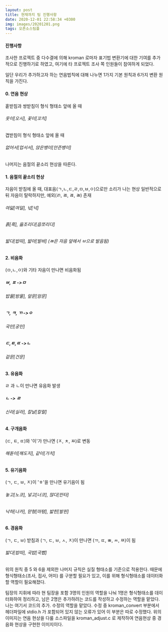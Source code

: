 ```yaml
---
layout: post
title: 현재까지 팀 진행사항
date: 2020-12-01 22:58:34 +0300
img: images/20201201.png
tags: 오픈소스팀플
---
```


#### 진행사항

조사한 프로젝트 중 다수결에 의해 kroman 로마자 표기법 변환기에 대한 기여를 추가적으로 진행하기로 하였고, 여기에 타 프로젝트 조사 쪽 인원들이 참여하게 되었다. 

일단 우리가 추가하고자 하는 연음법칙에 대해 나누면 1가지 기본 원칙과 6가지 변환 원칙을 가진다.

#### 0. 연음 현상

홑받침과 쌍받침이 형식 형태소 앞에 올 때
###### 옷이[오시], 꽃이[꼬치]

겹받침이 형식 형태소 앞에 올 때
###### 없어서[업서서], 앉은뱅이[안즌뱅이]

나머지는 음절의 끝소리 현상을 따른다.

#### 1. 음절의 끝소리 현상

자음이 받침에 올 때, 대표음(ㄱ,ㄴ,ㄷ,ㄹ,ㅁ,ㅂ,ㅇ)으로만 소리가 나는 현상
일반적으로 뒤 자음이 탈락하지만, 예외(ㄺ, ㄻ, ㄿ, ㄼ) 존재
###### 여덟[여덜], 넋[넉]
###### 흙[흑], 읊조리다[읍쪼리다]
###### 밟다[밥따], 밟아[발바] (ㄼ은 자음 앞에서 ㅂ으로 발음됨)

#### 2. 비음화
(ㅁ,ㄴ,ㅇ)와 기타 자음이 만나면 비음화됨

##### ㅂ, ㅍ ->ㅁ
###### 밥물[밤물], 앞문[암문]

##### ㄱ, ㅋ, ㄲ ->ㅇ
###### 국민[궁민]

##### ㄷ,ㅌ,ㄸ ->ㄴ
###### 겉문[건문]

#### 3. 유음화

ㄹ 과 ㄴ이 만나면 유음화 발생

##### ㄴ -> ㄹ
###### 신라[실라], 칼날[칼랄]

#### 4. 구개음화

(ㄷ, ㅌ, ㄸ)와 '이'가 만나면 (ㅈ, ㅊ, ㅉ)로 변동

###### 해돋이[해도지], 같이[가치]


#### 5. 유기음화

(ㄱ, ㄷ, ㅂ, ㅈ)이 'ㅎ'을 만나면 유기음이 됨

###### 놓고[노코], 넣고[너코], 많다[만타]
###### 낙하[나카], 맏형[마텽], 밟힌[발핀]

#### 6. 경음화

(ㄱ, ㄷ, ㅂ) 받침과 (ㄱ, ㄷ, ㅂ, ㅅ, ㅈ)이 만나면 (ㄲ, ㄸ, ㅃ, ㅆ, ㅉ)이 됨

###### 밟다[밥따], 국밥[국빱]

위의 원칙 중 5 와 6을 제외한 나머지 규칙은 실질 형태소를 기준으로 적용한다. 때문에 형식형태소(조사, 접사, 어미) 를 구분할 필요가 있고, 이를 위해 형식형태소를 데이터화할 역할이 필요해졌다.

팀장의 지휘에 따라 현 팀장을 포함 3명의 인원의 역할을 나눠 1명은 형식형태소를 데이터화하여 정리하고, 남은 2명은 추가하려는 코드를 작성하고 수정하는 역할을 맡았다. 나는 여기서 코드의 추가. 수정의 역할을 맡았다. 수정 중 kroman_convert 부분에서 헤더파일에 stdio.h 가 포함되어 있지 않는 오류가 있어 이 부분은 따로 수정했다. 위의 이미지는 연음 현상을 다룰 소스파일을 kroman_adjust.c 로 제작하여 연음현상 중 경음화 현상을 구현한 이미지이다. 
